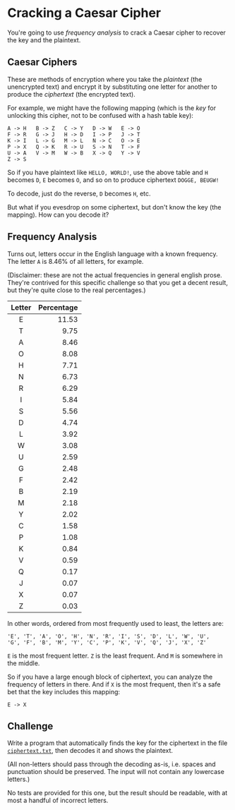 # Cracking a Caesar Cipher

You're going to use _frequency analysis_ to crack a Caesar cipher to
recover the key and the plaintext.

## Caesar Ciphers

These are methods of encryption where you take the _plaintext_ (the
unencrypted text) and encrypt it by substituting one letter for another
to produce the _ciphertext_ (the encrypted text).

For example, we might have the following mapping (which is the _key_ for
unlocking this cipher, not to be confused with a hash table key):

```
A -> H   B -> Z   C -> Y   D -> W   E -> O
F -> R   G -> J   H -> D   I -> P   J -> T
K -> I   L -> G   M -> L   N -> C   O -> E
P -> X   Q -> K   R -> U   S -> N   T -> F
U -> A   V -> M   W -> B   X -> Q   Y -> V
Z -> S
```

So if you have plaintext like `HELLO, WORLD!`, use the above table and
`H` becomes `D`, `E` becomes `O`, and so on to produce ciphertext
`DOGGE, BEUGW!`

To decode, just do the reverse, `D` becomes `H`, etc.

But what if you evesdrop on some ciphertext, but don't know the key (the
mapping). How can you decode it?

## Frequency Analysis

Turns out, letters occur in the English language with a known frequency.
The letter `A` is 8.46% of all letters, for example.

(Disclaimer: these are not the actual frequencies in general english
prose. They're contrived for this specific challenge so that you get a
decent result, but they're quite close to the real percentages.)

| Letter | Percentage |
|:------:|-----------:|
|   E    |    11.53   |
|   T    |     9.75   |
|   A    |     8.46   |
|   O    |     8.08   |
|   H    |     7.71   |
|   N    |     6.73   |
|   R    |     6.29   |
|   I    |     5.84   |
|   S    |     5.56   |
|   D    |     4.74   |
|   L    |     3.92   |
|   W    |     3.08   |
|   U    |     2.59   |
|   G    |     2.48   |
|   F    |     2.42   |
|   B    |     2.19   |
|   M    |     2.18   |
|   Y    |     2.02   |
|   C    |     1.58   |
|   P    |     1.08   |
|   K    |     0.84   |
|   V    |     0.59   |
|   Q    |     0.17   |
|   J    |     0.07   |
|   X    |     0.07   |
|   Z    |     0.03   |

In other words, ordered from most frequently used to least, the letters
are:

```
'E', 'T', 'A', 'O', 'H', 'N', 'R', 'I', 'S', 'D', 'L', 'W', 'U',
'G', 'F', 'B', 'M', 'Y', 'C', 'P', 'K', 'V', 'Q', 'J', 'X', 'Z'
```

`E` is the most frequent letter. `Z` is the least frequent. And `M` is
somewhere in the middle.

So if you have a large enough block of ciphertext, you can analyze the
frequency of letters in there. And if `X` is the most frequent, then
it's a safe bet that the key includes this mapping:

```
E -> X
```

## Challenge

Write a program that automatically finds the key for the ciphertext in
the file [`ciphertext.txt`](ciphertext.txt), then decodes it and shows
the plaintext.

(All non-letters should pass through the decoding as-is, i.e. spaces and
punctuation should be preserved. The input will not contain any
lowercase letters.)

No tests are provided for this one, but the result should be readable,
with at most a handful of incorrect letters.

